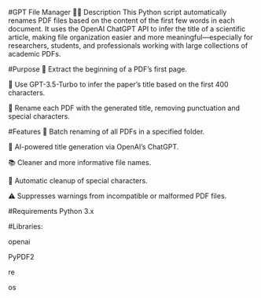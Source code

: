 #GPT File Manager 📄🤖
Description
This Python script automatically renames PDF files based on the content of the first few words in each document. It uses the OpenAI ChatGPT API to infer the title of a scientific article, making file organization easier and more meaningful—especially for researchers, students, and professionals working with large collections of academic PDFs.

#Purpose
📄 Extract the beginning of a PDF’s first page.

🧠 Use GPT-3.5-Turbo to infer the paper’s title based on the first 400 characters.

📝 Rename each PDF with the generated title, removing punctuation and special characters.

#Features
🔁 Batch renaming of all PDFs in a specified folder.

🧠 AI-powered title generation via OpenAI’s ChatGPT.

📚 Cleaner and more informative file names.

🧹 Automatic cleanup of special characters.

⚠️ Suppresses warnings from incompatible or malformed PDF files.

#Requirements
Python 3.x

#Libraries:

openai

PyPDF2

re

os
